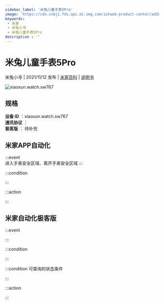 ```yaml
---
sidebar_label: '米兔儿童手表5Pro'
image: 'https://cdn.cnbj1.fds.api.mi-img.com/iotweb-product-center/ad2bd72b3faca0050765e5fd123591c1_1623318132588.png?GalaxyAccessKeyId=AKVGLQWBOVIRQ3XLEW&Expires=9223372036854775807&Signature=jyAUp+Izt/c1RZ/dLtCwLQYOfmk='
keywords: 
 - 米家
 - 米兔小寻
 - 米兔儿童手表5Pro
description : ''
---
```

# 米兔儿童手表5Pro

米兔小寻 | 2021/11/12 发布 | [米家百科](https://home.mi.com/webapp/content/baike/product/index.html?model=xiaoxun.watch.sw767) | [说明书](https://home.mi.com/views/introduction.html?model=xiaoxun.watch.sw767&region=cn)

![xiaoxun.watch.sw767](https://cdn.cnbj1.fds.api.mi-img.com/iotweb-product-center/ad2bd72b3faca0050765e5fd123591c1_1623318132588.png?GalaxyAccessKeyId=AKVGLQWBOVIRQ3XLEW&Expires=9223372036854775807&Signature=jyAUp+Izt/c1RZ/dLtCwLQYOfmk=)

## 规格  
> 
**设备 ID** ：xiaoxun.watch.sw767  
**通讯协议** ：  
**极客版**  ： 待补充 


## 米家APP自动化  

:::event  
进入手表安全区域、离开手表安全区域
:::

:::condition  

:::

:::action   

:::

## 米家自动化极客版  

:::event  

:::

:::condition  

:::

:::condition 可查询的状态条件  

:::

:::action  

:::

        
